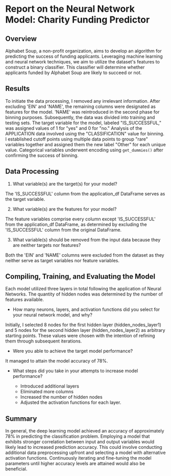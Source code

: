 # Report on the Neural Network Model: Charity Funding Predictor 

## Overview 

Alphabet Soup, a non-profit organization, aims to develop an algorithm for predicting the success of funding applicants. Leveraging machine learning and neural network techniques, we aim to utilize the dataset's features to construct a binary classifier. This classifier will determine whether applicants funded by Alphabet Soup are likely to succeed or not.

## Results 

To initiate the data processing, I removed any irrelevant information. After excluding 'EIN' and 'NAME', the remaining columns were designated as features for the model. 'NAME' was reintroduced in the second phase for binning purposes. Subsequently, the data was divided into training and testing sets. The target variable for the model, labeled "IS_SUCCESSFUL," was assigned values of 1 for "yes" and 0 for "no." Analysis of the APPLICATION data involved using the "CLASSIFICATION" value for binning. I established cutoff points using multiple data points to group "rare" variables together and assigned them the new label "Other" for each unique value. Categorical variables underwent encoding using `get_dummies()` after confirming the success of binning.

## Data Processing 

1. What variable(s) are the target(s) for your model?

The 'IS_SUCCESSFUL' column from the application_df DataFrame serves as the target variable.

2. What variable(s) are the features for your model?

The feature variables comprise every column except 'IS_SUCCESSFUL' from the application_df DataFrame, as determined by excluding the 'IS_SUCCESSFUL' column from the original DataFrame.

3. What variable(s) should be removed from the input data because they are neither targets nor features?

Both the 'EIN' and 'NAME' columns were excluded from the dataset as they neither serve as target variables nor feature variables.

## Compiling, Training, and Evaluating the Model

Each model utilized three layers in total following the application of Neural Networks. The quantity of hidden nodes was determined by the number of features available.

* How many neurons, layers, and activation functions did you select for your neural network model, and why?

Initially, I selected 8 nodes for the first hidden layer (hidden_nodes_layer1) and 5 nodes for the second hidden layer (hidden_nodes_layer2) as arbitrary starting points. These values were chosen with the intention of refining them through subsequent iterations.

* Were you able to achieve the target model performance?

It managed to attain the model accuracy of 78%.

* What steps did you take in your attempts to increase model performance?

    * Introduced additional layers
    * Eliminated more columns
    * Increased the number of hidden nodes
    * Adjusted the activation functions for each layer. 


## Summary

In general, the deep learning model achieved an accuracy of approximately 78% in predicting the classification problem. Employing a model that exhibits stronger correlation between input and output variables would likely lead to increased prediction accuracy. This could involve conducting additional data preprocessing upfront and selecting a model with alternative activation functions. Continuously iterating and fine-tuning the model parameters until higher accuracy levels are attained would also be beneficial.
